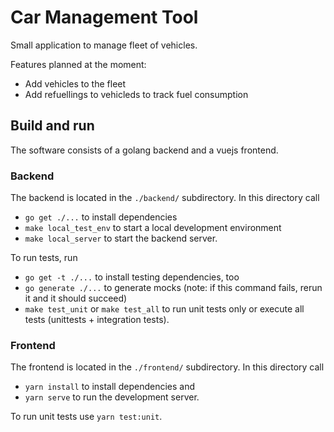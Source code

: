 # Car Management Tool

Small application to manage fleet of vehicles.

Features planned at the moment:

- Add vehicles to the fleet
- Add refuellings to vehicleds to track fuel consumption

## Build and run

The software consists of a golang backend and a vuejs frontend.

### Backend

The backend is located in the `./backend/` subdirectory. In this directory call

- `go get ./...` to install dependencies
- `make local_test_env` to start a local development environment
- `make local_server` to start the backend server.

To run tests, run
- `go get -t ./...` to install testing dependencies, too
- `go generate ./...` to generate mocks (note: if this command fails, rerun it and it should succeed)
- `make test_unit` or `make test_all` to run unit tests only or execute all tests (unittests + integration tests).


### Frontend

The frontend is located in the `./frontend/` subdirectory. In this directory call

- `yarn install` to install dependencies and
- `yarn serve` to run the development server.

To run unit tests use `yarn test:unit`.
